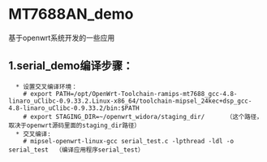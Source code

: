 # MT7688AN_demo
基于openwrt系统开发的一些应用      
## 1.serial_demo编译步骤：     
```     
  * 设置交叉编译环境：     
    # export PATH=/opt/OpenWrt-Toolchain-ramips-mt7688_gcc-4.8-linaro_uClibc-0.9.33.2.Linux-x86_64/toolchain-mipsel_24kec+dsp_gcc-4.8-linaro_uClibc-0.9.33.2/bin:$PATH     
    # export STAGING_DIR=~/openwrt_widora/staging_dir/		（这个路径，取决于openwrt源码里面的staging_dir路径）     
  * 交叉编译:      
    # mipsel-openwrt-linux-gcc serial_test.c -lpthread -ldl -o serial_test  （编译应用程序serial_test）     
    
